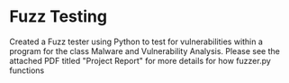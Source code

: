 # Fuzz Testing
Created a Fuzz tester using Python to test for vulnerabilities within a program for the class Malware and Vulnerability Analysis. Please see the attached PDF titled "Project Report" for more details for how fuzzer.py functions
